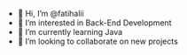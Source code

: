 - 👋 Hi, I’m @fatihalii
- 👀 I’m interested in Back-End Development
- 🌱 I’m currently learning Java
- 💞️ I’m looking to collaborate on new projects


<!---
- 📫 How to reach me ...
fatihalii/fatihalii is a ✨ special ✨ repository because its `README.md` (this file) appears on your GitHub profile.
You can click the Preview link to take a look at your changes.
--->
